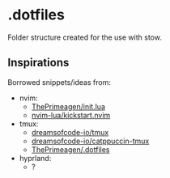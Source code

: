 # .dotfiles

Folder structure created for the use with stow.

## Inspirations
Borrowed snippets/ideas from:

* nvim:
    * [ThePrimeagen/init.lua](https://github.com/ThePrimeagen/init.lua/)
    * [nvim-lua/kickstart.nvim](https://github.com/nvim-lua/kickstart.nvim)
* tmux:
    * [dreamsofcode-io/tmux](https://github.com/dreamsofcode-io/tmux)
    * [dreamsofcode-io/catppuccin-tmux](https://github.com/dreamsofcode-io/catppuccin-tmux)
    * [ThePrimeagen/.dotfiles](https://github.com/ThePrimeagen/.dotfiles)
* hyprland:
    * ?
